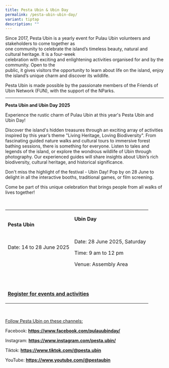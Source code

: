 ```yaml
---
title: Pesta Ubin & Ubin Day
permalink: /pesta-ubin-ubin-day/
variant: tiptap
description: ""
---
```

<p>Since 2017, Pesta Ubin is a yearly event for Pulau Ubin volunteers and
stakeholders to come together as
<br>one community to celebrate the island’s timeless beauty, natural and cultural
heritage. It is a four-week
<br>celebration with exciting and enlightening activities organised for and
by the community. Open to the
<br>public, it gives visitors the opportunity to learn about life on the island,
enjoy the island’s unique charm and discover its wildlife.</p>
<p>Pesta Ubin is made possible by the passionate members of the Friends of
Ubin Network (FUN), with the support of the NParks.</p>
<hr>
<p><strong>Pesta Ubin and Ubin Day 2025</strong>
</p>
<p>Experience the rustic charm of Pulau Ubin at this year's Pesta Ubin and
Ubin Day!</p>
<p>Discover the island's hidden treasures through an exciting array of activities
inspired by this year’s theme "Living Heritage, Loving Biodiversity". From
fascinating guided nature walks and cultural tours to immersive forest
bathing sessions, there is something for everyone. Listen to tales and
legends of the island, or explore the wondrous wildlife of Ubin through
photography. Our experienced guides will share insights about Ubin’s rich
biodiversity, cultural heritage, and historical significance.</p>
<p>Don't miss the highlight of the festival - Ubin Day! Pop by on 28 June
to delight in all the interactive booths, traditional games, or film screening.</p>
<p>Come be part of this unique celebration that brings people from all walks
of lives together!</p>
<p>
<br>
</p>
<table style="minWidth: 50px">
<colgroup>
<col>
<col>
</colgroup>
<tbody>
<tr>
<td rowspan="1" colspan="1">
<p><strong>Pesta Ubin</strong>
</p>
<p><strong>&nbsp;</strong>
</p>
<p>Date: 14 to 28 June 2025</p>
<p>&nbsp;</p>
<p>&nbsp;</p>
</td>
<td rowspan="1" colspan="1">
<p><strong>Ubin Day</strong>
</p>
<p><strong>&nbsp;</strong>
</p>
<p>Date: 28 June 2025, Saturday</p>
<p>Time: 9 am to 12 pm</p>
<p>Venue: Assembly Area</p>
<p>&nbsp;</p>
</td>
</tr>
<tr>
<td rowspan="1" colspan="2">
<p><strong><a href="https://pestaubin2025.wordpress.com/" rel="noopener noreferrer nofollow" target="_blank">Register for events and activities</a></strong>
</p>
</td>
</tr>
</tbody>
</table>
<p>&nbsp;</p>
<p></p>
<p></p>
<p><u>Follow Pesta Ubin on these channels:</u>
</p>
<p>Facebook: <strong><a href="https://www.facebook.com/pulauubinday/" rel="noopener noreferrer nofollow" target="_blank">https://www.facebook.com/pulauubinday/</a></strong>
</p>
<p>Instagram: <strong><a href="https://www.facebook.com/pulauubinday/" rel="noopener noreferrer nofollow" target="_blank">https://www.instagram.com/pesta.ubin/</a></strong>
</p>
<p>Tiktok: <strong><a href="https://www.facebook.com/pulauubinday/" rel="noopener noreferrer nofollow" target="_blank">https://www.tiktok.com/@pesta.ubin</a></strong>
</p>
<p>YouTube: <strong><a href="https://www.facebook.com/pulauubinday/" rel="noopener noreferrer nofollow" target="_blank">https://www.youtube.com/@pestaubin</a></strong>
</p>